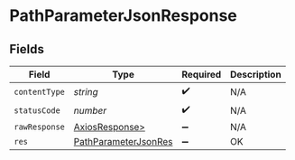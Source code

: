# PathParameterJsonResponse


## Fields

| Field                                                                   | Type                                                                    | Required                                                                | Description                                                             |
| ----------------------------------------------------------------------- | ----------------------------------------------------------------------- | ----------------------------------------------------------------------- | ----------------------------------------------------------------------- |
| `contentType`                                                           | *string*                                                                | :heavy_check_mark:                                                      | N/A                                                                     |
| `statusCode`                                                            | *number*                                                                | :heavy_check_mark:                                                      | N/A                                                                     |
| `rawResponse`                                                           | [AxiosResponse>](https://axios-http.com/docs/res_schema)                | :heavy_minus_sign:                                                      | N/A                                                                     |
| `res`                                                                   | [PathParameterJsonRes](../../models/operations/pathparameterjsonres.md) | :heavy_minus_sign:                                                      | OK                                                                      |